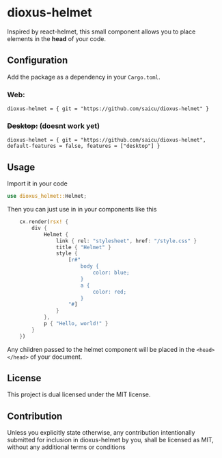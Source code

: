 # dioxus-helmet

Inspired by react-helmet, this small component allows you to place elements in the **head** of your code.

## Configuration

Add the package as a dependency in your `Cargo.toml`.

### Web:
```
dioxus-helmet = { git = "https://github.com/saicu/dioxus-helmet" }
```

### ~~Desktop:~~ (doesnt work yet)
```
dioxus-helmet = { git = "https://github.com/saicu/dioxus-helmet", default-features = false, features = ["desktop"] }
```

## Usage

Import it in your code 
```rust
use dioxus_helmet::Helmet;
```

Then you can just use in in your components like this

```rust
    cx.render(rsx! {
        div {
            Helmet {
                link { rel: "stylesheet", href: "/style.css" }
                title { "Helmet" }
                style {
                    [r#"
                        body {
                            color: blue;
                        }
                        a {
                            color: red;
                        }
                    "#]
                }
            },
            p { "Hello, world!" }
        }
    })

```

Any children passed to the helmet component will be placed in the `<head></head>` of your document.

## License

This project is dual licensed under the MIT license.

## Contribution

Unless you explicitly state otherwise, any contribution intentionally submitted for inclusion in dioxus-helmet by you, shall be licensed as MIT, without any additional terms or conditions